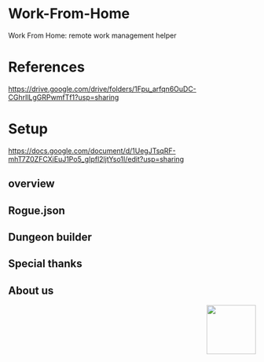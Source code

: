 # Work-From-Home
Work From Home:  remote work management helper

# References
https://drive.google.com/drive/folders/1Fpu_arfqn6OuDC-CGhrIlLgGRPwmfTf1?usp=sharing

# Setup
https://docs.google.com/document/d/1UegJTsqRF-mhT7Z0ZFCXiEuJ1Po5_gIpfl2ljtYso1I/edit?usp=sharing



## overview



## Rogue.json



## Dungeon builder


## Special thanks




## About us

<img src="https://avatars1.githubusercontent.com/u/38648506?s=400&u=f44686b53316366a52efa47cc30907eccda47a80&v=4" width="100" align="right">
